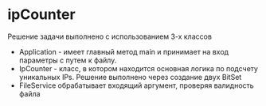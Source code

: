 # ipCounter

Решение задачи выполнено с использованием 3-х классов
- Application - имеет главный метод main и принимает на вход параметры с путем к файлу.
- IpCounter - класс, в котором находится основная логика по подсчету уникальных IPs. Решение выполнено через создание двух BitSet
- FileService обрабатывает входящий аргумент, проверяя валидность файла
